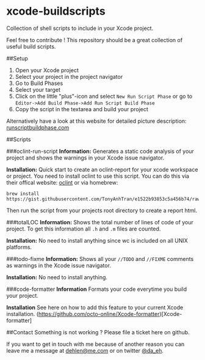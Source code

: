 # xcode-buildscripts
Collection of shell scripts to include in your Xcode project.

Feel free to contribute !
This repository should be a great collection of useful build scripts.

##Setup

1. Open your Xcode project
2. Select your project in the project navigator
3. Go to Build Phases
4. Select your target
5. Click on the little "plus"-icon and select `New Run Script Phase` or go to `Editor->Add Build Phase->Add Run Script Build Phase`
6. Copy the script in the textarea and build your project

Alternatively have a look at this website for detailed picture description: [runscriptbuildphase.com](http://www.runscriptbuildphase.com/)

##Scripts


###oclint-run-script
**Information:** 
Generates a static code analysis of your project and shows the warnings in your Xcode issue navigator.

**Installation:**
Quick start to create an oclint-report for your xcode workspace or project. 
You need to install oclint to use this script.
You can do this via their offical website: [oclint](http://oclint.org/)
or via homebrew: 

```
brew install https://gist.githubusercontent.com/TonyAnhTran/e1522b93853c5a456b74/raw/157549c7a77261e906fb88bc5606afd8bd727a73/oclint.rb
```

Then run the script from your projects root directory to create a report html.

###totalLOC
**Information:**
Shows the total number of lines of code of your project. To get this information all `.h` and `.m` files are counted.

**Installation:**
No need to install anything since wc is included on all UNIX platforms.

###todo-fixme
**Information:**
Shows all your `//TODO` and `//FIXME` comments as warnings in the Xcode issue navigator.

**Installation:**
No need to install anything.

###code-formatter
**Information**
Formats your code everytime you build your project.

**Installation**
See here on how to add this feature to your current Xcode installation.
(https://github.com/octo-online/Xcode-formatter)[Xcode-formatter]

##Contact
Something is not working ?
Please file a ticket here on github.

If you want to get in touch with me because of another reason you can leave me a message at [dehlen@me.com](mailto:dehlen@me.com) or on twitter [@da_eh](https://twitter.com/da_eh).

